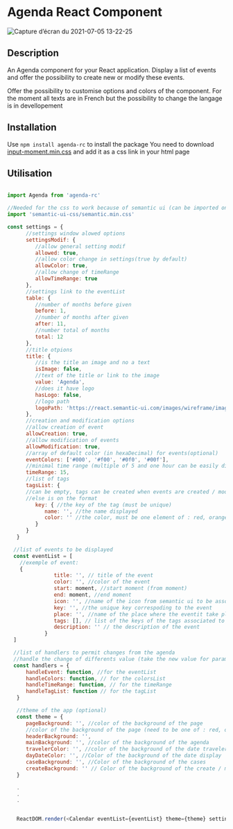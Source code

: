 # Agenda React Component

![Capture d’écran du 2021-07-05 13-22-25](https://user-images.githubusercontent.com/49796491/124464132-1872b100-dd94-11eb-93dc-ab2130b23615.png)

## Description

An Agenda component for your React application. Display a list of events and offer the possibility to create new or modify these events.

Offer the possibility to customise options and colors of the component.
For the moment all texts are in French but the possibility to change the langage is in devellopement

## Installation

Use `npm install agenda-rc` to install the package
You need to download [input-moment.min.css](https://github.com/wayofthefuture/react-input-moment/tree/master/css) and add it as a css link in your html page

## Utilisation

```javaScript

import Agenda from 'agenda-rc'

//Needed for the css to work because of semantic ui (can be imported once in the top container)
import 'semantic-ui-css/semantic.min.css'

const settings = {
      //settings window alowed options
      settingsModif: {
         //allow general setting modif
         allowed: true,
         //allow color change in settings(true by default)
         allowColor: true,
         //allow change of timeRange
         allowTimeRange: true
      },
      //settings link to the eventList
      table: {
         //number of months before given
         before: 1,
         //number of months after given
         after: 11,
         //number total of months
         total: 12
      },
      //title otpions
      title: {
         //is the title an image and no a text
         isImage: false,
         //text of the title or link to the image
         value: 'Agenda',
         //does it have logo
         hasLogo: false,
         //logo path
         logoPath: 'https://react.semantic-ui.com/images/wireframe/image.png'
      },
      //creation and modification options
      //allow creation of event
      allowCreation: true,
      //allow modification of events
      allowModification: true,
      //array of default color (in hexaDecimal) for events(optional)
      eventColors: ['#000', '#f00', '#0f0', '#00f'],
      //minimal time range (multiple of 5 and one hour can be easily divided in equals part of this time range) must be : 5, 10, 15, 20, 30 or 60
      timeRange: 15,
      //list of tags
      tagsList: {
      //can be empty, tags can be created when events are created / modified
      //else is on the format
         key: { //the key of the tag (must be unique)
            name: '', //the name displayed
            color: '' //the color, must be one element of : red, orange, yellow, olive, green, teal, blue, violet, purple, pink, brown, grey, black
         }
      }
   }

  //list of events to be displayed
  const eventList = [
    //exemple of event:
    {
               title: '', // title of the event
               color: '', //color of the event
               start: moment, //start moment (from moment)
               end: moment, //end moment
               icon: '', //name of the icon from semantic ui to be associated (optional)
               key: '', //the unique key correspoding to the event
               place: '', //name of the place where the eventit take place
               tags: [], // list of the keys of the tags associated to this event
               description: '' // the description of the event
            }
  ]

  //list of handlers to permit changes from the agenda
  //handle the change of differents value (take the new value for parameters)
  const handlers = {
      handleEvent: function, //for the eventList
      handleColors: function, // for the colorsList
      handleTimeRange: function, // for the timeRange
      handleTagList: function // for the tagList
   }

   //theme of the app (optional)
   const theme = {
      pageBackground: '', //color of the background of the page
      //color of the background of the page (need to be one of : red, orange, yellow, olive, green, teal, blue, violet, purple, pink, brown, grey, black, white)
      headerBackground: '',
      mainBackground: '', //color of the background of the agenda
      travelerColor: '', //color of the background of the date traveler (need to be one of : red, orange, yellow, olive, green, teal, blue, violet, purple, pink, brown, grey, black, default)
      dayDateColor: '', //Color of the background of the date display
      caseBackground: '', //Color of the background of the cases
      createBackground: '' // Color of the background of the create / modif popup
   }

   .
   .
   .


   ReactDOM.render(<Calendar eventList={eventList} theme={theme} settings={settings} handlers={handlers} />, document.querySelector('#root'))

```
